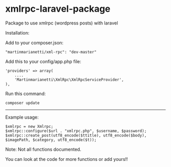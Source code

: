 xmlrpc-laravel-package
======================

Package to use xmlrpc (wordpress posts) with laravel


Installation:

Add to your composer.json:

    "martinmarianetti/xml-rpc": "dev-master"

Add this to your config/app.php file:

    'providers' => array(
        ....
        'Martinmarianetti\XmlRpc\XmlRpcServiceProvider',
    ),
    
Run this command:

    composer update
    
------------------------------

Example usage:

    $xmlrpc = new Xmlrpc;
    $xmlrpc::configure($url . "xmlrpc.php", $username, $password);
    $xmlrpc::create_post(utf8_encode($ttitle), utf8_encode($body), $imagePath, $category, utf8_encode($t));
             
Note: Not all functions documented.

You can look at the code for more functions or add yours!!
